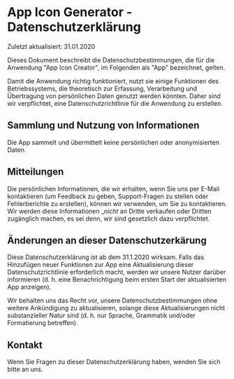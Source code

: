 App Icon Generator - Datenschutzerklärung
=========================================

Zuletzt aktualisiert: 31.01.2020

Dieses Dokument beschreibt die Datenschutzbestimmungen, die für die Anwendung "App Icon Creator", im Folgenden als "App" bezeichnet, gelten.

Damit die Anwendung richtig funktioniert, nutzt sie einige Funktionen des Betriebssystems, die theoretisch zur Erfassung, Verarbeitung und Übertragung von persönlichen Daten genutzt werden könnten. Daher sind wir verpflichtet, eine Datenschutzrichtlinie für die Anwendung zu erstellen.

Sammlung und Nutzung von Informationen
--------------------------------------

Die App sammelt und übermittelt keine persönlichen oder anonymisierten Daten.

Mitteilungen
------------

Die persönlichen Informationen, die wir erhalten, wenn Sie uns per E-Mail kontaktieren (um Feedback zu geben, Support-Fragen zu stellen oder Fehlerberichte zu erstellen), können wir verwenden, um Sie zu kontaktieren. Wir werden diese Informationen __nicht_ an Dritte verkaufen oder Dritten zugänglich machen, es sei denn, wir sind gesetzlich dazu verpflichtet.

Änderungen an dieser Datenschutzerkärung
----------------------------------------

Diese Datenschutzerklärung ist ab dem 31.1.2020 wirksam. Falls das Hinzufügen neuer Funktionen zur App eine Aktualisierung dieser Datenschutzrichtlinie erforderlich macht, werden wir unsere Nutzer darüber informieren (d. h. eine Benachrichtigung beim ersten Start der aktualisierten App anzeigen).

Wir behalten uns das Recht vor, unsere Datenschutzbestimmungen ohne weitere Ankündigung zu aktualisieren, solange diese Aktualisierungen nicht substanzieller Natur sind (d. h. nur Sprache, Grammatik und/oder Formatierung betreffen). 

Kontakt
-------

Wenn Sie Fragen zu dieser Datenschutzerklärung haben, wenden Sie sich bitte an uns. 
